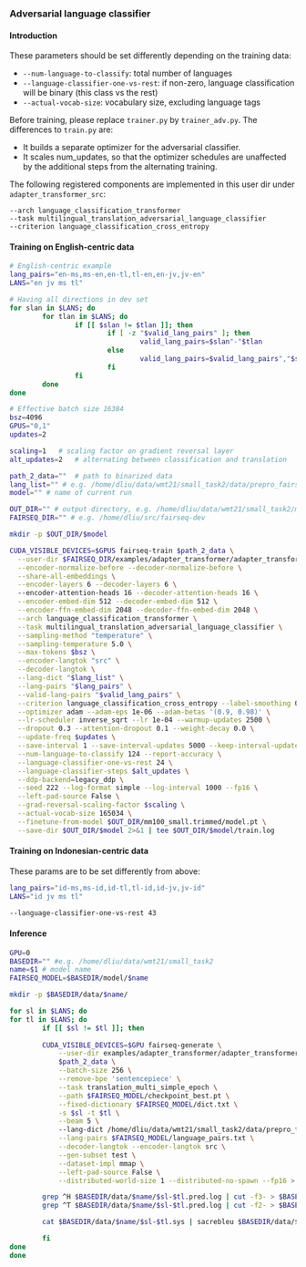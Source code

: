 ### Adversarial language classifier

#### Introduction
These parameters should be set differently depending on the training data: 
* `--num-language-to-classify`: total number of languages
* `--language-classifier-one-vs-rest`: if non-zero, language classification will be binary (this class vs the rest) 
* `--actual-vocab-size`: vocabulary size, excluding language tags

Before training, please replace `trainer.py` by `trainer_adv.py`.
The differences to `train.py` are:
* It builds a separate optimizer for the adversarial classifier.
* It scales num_updates, so that the optimizer schedules are unaffected by the additional steps from the alternating training.

The following registered components are implemented in this user dir under `adapter_transformer_src`:
```
--arch language_classification_transformer
--task multilingual_translation_adversarial_language_classifier
--criterion language_classification_cross_entropy
```


#### Training on English-centric data
```bash
# English-centric example
lang_pairs="en-ms,ms-en,en-tl,tl-en,en-jv,jv-en"
LANS="en jv ms tl"

# Having all directions in dev set
for slan in $LANS; do
        for tlan in $LANS; do
                if [[ $slan != $tlan ]]; then
                        if [ -z "$valid_lang_pairs" ]; then
                                valid_lang_pairs=$slan"-"$tlan
                        else
                                valid_lang_pairs=$valid_lang_pairs","$slan"-"$tlan
                        fi
                fi
        done
done

# Effective batch size 16384
bsz=4096
GPUS="0,1"
updates=2

scaling=1   # scaling factor on gradient reversal layer
alt_updates=2   # alternating between classification and translation

path_2_data=""  # path to binarized data
lang_list="" # e.g. /home/dliu/data/wmt21/small_task2/data/prepro_fairseq/lang_list.txt
model="" # name of current run

OUT_DIR="" # output directory, e.g. /home/dliu/data/wmt21/small_task2/model
FAIRSEQ_DIR="" # e.g. /home/dliu/src/fairseq-dev

mkdir -p $OUT_DIR/$model

CUDA_VISIBLE_DEVICES=$GPUS fairseq-train $path_2_data \
  --user-dir $FAIRSEQ_DIR/examples/adapter_transformer/adapter_transformer_src \
  --encoder-normalize-before --decoder-normalize-before \
  --share-all-embeddings \
  --encoder-layers 6 --decoder-layers 6 \ 
  --encoder-attention-heads 16 --decoder-attention-heads 16 \
  --encoder-embed-dim 512 --decoder-embed-dim 512 \
  --encoder-ffn-embed-dim 2048 --decoder-ffn-embed-dim 2048 \
  --arch language_classification_transformer \
  --task multilingual_translation_adversarial_language_classifier \
  --sampling-method "temperature" \
  --sampling-temperature 5.0 \
  --max-tokens $bsz \
  --encoder-langtok "src" \
  --decoder-langtok \
  --lang-dict "$lang_list" \
  --lang-pairs "$lang_pairs" \
  --valid-lang-pairs "$valid_lang_pairs" \
  --criterion language_classification_cross_entropy --label-smoothing 0.1 \
  --optimizer adam --adam-eps 1e-06 --adam-betas '(0.9, 0.98)' \
  --lr-scheduler inverse_sqrt --lr 1e-04 --warmup-updates 2500 \
  --dropout 0.3 --attention-dropout 0.1 --weight-decay 0.0 \
  --update-freq $updates \
  --save-interval 1 --save-interval-updates 5000 --keep-interval-updates 10 --no-epoch-checkpoints \
  --num-language-to-classify 124 --report-accuracy \
  --language-classifier-one-vs-rest 24 \
  --language-classifier-steps $alt_updates \
  --ddp-backend=legacy_ddp \
  --seed 222 --log-format simple --log-interval 1000 --fp16 \
  --left-pad-source False \
  --grad-reversal-scaling-factor $scaling \
  --actual-vocab-size 165034 \
  --finetune-from-model $OUT_DIR/mm100_small.trimmed/model.pt \
  --save-dir $OUT_DIR/$model 2>&1 | tee $OUT_DIR/$model/train.log 
```
#### Training on Indonesian-centric data

These params are to be set differently from above:
```bash
lang_pairs="id-ms,ms-id,id-tl,tl-id,id-jv,jv-id"
LANS="id jv ms tl"

--language-classifier-one-vs-rest 43
```

#### Inference

```bash
GPU=0
BASEDIR="" #e.g. /home/dliu/data/wmt21/small_task2
name=$1 # model name
FAIRSEQ_MODEL=$BASEDIR/model/$name

mkdir -p $BASEDIR/data/$name/

for sl in $LANS; do
for tl in $LANS; do
        if [[ $sl != $tl ]]; then
          
        CUDA_VISIBLE_DEVICES=$GPU fairseq-generate \
            --user-dir examples/adapter_transformer/adapter_transformer_src \
            $path_2_data \
            --batch-size 256 \
            --remove-bpe 'sentencepiece' \
            --task translation_multi_simple_epoch \
            --path $FAIRSEQ_MODEL/checkpoint_best.pt \
            --fixed-dictionary $FAIRSEQ_MODEL/dict.txt \
            -s $sl -t $tl \
            --beam 5 \ 
            --lang-dict /home/dliu/data/wmt21/small_task2/data/prepro_fairseq/lang_list.txt \
            --lang-pairs $FAIRSEQ_MODEL/language_pairs.txt \
            --decoder-langtok --encoder-langtok src \
            --gen-subset test \
            --dataset-impl mmap \
            --left-pad-source False \
            --distributed-world-size 1 --distributed-no-spawn --fp16 > $BASEDIR/data/$name/$sl-$tl.pred.log

        grep ^H $BASEDIR/data/$name/$sl-$tl.pred.log | cut -f3- > $BASEDIR/data/$name/$sl-$tl.sys
        grep ^T $BASEDIR/data/$name/$sl-$tl.pred.log | cut -f2- > $BASEDIR/data/$name/$sl-$tl.ref

        cat $BASEDIR/data/$name/$sl-$tl.sys | sacrebleu $BASEDIR/data/$name/$sl-$tl.ref -tok spm > $BASEDIR/data/$name/$sl-$tl.res

        fi
done
done

```